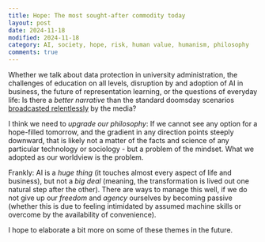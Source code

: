 ```yaml
---
title: Hope: The most sought-after commodity today
layout: post
date: 2024-11-18
modified: 2024-11-18
category: AI, society, hope, risk, human value, humanism, philosophy
comments: true
---
```


Whether we talk about data protection in university administration, the challenges of education on all levels, disruption by and adoption of AI in business, the future of representation learning, or the questions of everyday life: Is there a *better narrative* than the standard doomsday scenarios [broadcasted relentlessly](https://www.srf.ch/news/gesellschaft/gefahr-kuenstlicher-intelligenz-yuval-noah-harari-schlimme-nachricht-fuer-milliarden-menschen) by the media?

<!-- more -->

I think we need to *upgrade our philosophy*: If we cannot see any option for a hope-filled tomorrow, and the gradient in any direction points steeply downward, that is likely not a matter of the facts and science of any particular technology or sociology - but a problem of the mindset. What we adopted as our worldview is the problem. 

Frankly: AI is a *huge thing* (it touches almost every aspect of life and business), but not a *big deal* (meaning, the transformation is lived out one natural step after the other). There are ways to manage this well, if we do not give up our *freedom* and *agency* ourselves by becoming passive (whether this is due to feeling intimidated by assumed machine skills or overcome by the availability of convenience).

I hope to elaborate a bit more on some of these themes in the future.